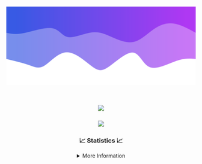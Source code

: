 ![Header](./IMG_4001.png)
<div align="center">

<h1 align="center">
  <a href="https://git.io/typing-svg">
    <img src="https://readme-typing-svg.herokuapp.com/?lines=Welcome+to+my+profile!+👋;JavaScript+developer.;&center=true&size=25">
  </a>
</h1>

<p align="center">
  <img src="https://lanyard.cnrad.dev/api/624702585596805130" />
</p>

### 📈 Statistics 📈
<details>
    <summary>More Information</summary>
    <br/>

<!--START_SECTION:waka-->
![Code Time](http://img.shields.io/badge/Code%20Time-1%20hr%2047%20mins-blue)

![Profile Views](http://img.shields.io/badge/Profile%20Views-109-blue)

**🐱 My GitHub Data** 

> 📦 891 Bytes Used in GitHub's Storage 
 > 
> 🏆 22 Contributions in the Year 2023
 > 
> 🚫 Not Opted to Hire
 > 
> 📜 5 Public Repositories 
 > 
> 🔑 1 Private Repositories 
 > 
**I'm an Early 🐤** 

```text
🌞 Morning                123 commits         █████░░░░░░░░░░░░░░░░░░░░   21.81 % 
🌆 Daytime                212 commits         █████████░░░░░░░░░░░░░░░░   37.59 % 
🌃 Evening                203 commits         █████████░░░░░░░░░░░░░░░░   35.99 % 
🌙 Night                  26 commits          █░░░░░░░░░░░░░░░░░░░░░░░░   04.61 % 
```
📅 **I'm Most Productive on Thursday** 

```text
Monday                   87 commits          ████░░░░░░░░░░░░░░░░░░░░░   15.43 % 
Tuesday                  68 commits          ███░░░░░░░░░░░░░░░░░░░░░░   12.06 % 
Wednesday                109 commits         █████░░░░░░░░░░░░░░░░░░░░   19.33 % 
Thursday                 122 commits         █████░░░░░░░░░░░░░░░░░░░░   21.63 % 
Friday                   57 commits          ███░░░░░░░░░░░░░░░░░░░░░░   10.11 % 
Saturday                 56 commits          ██░░░░░░░░░░░░░░░░░░░░░░░   09.93 % 
Sunday                   65 commits          ███░░░░░░░░░░░░░░░░░░░░░░   11.52 % 
```


📊 **This Week I Spent My Time On** 

```text
🕑︎ Time Zone: America/New_York

💬 Programming Languages: 
Java                     1 hr 8 mins         ████████████████░░░░░░░░░   63.18 % 
Markdown                 22 mins             █████░░░░░░░░░░░░░░░░░░░░   20.77 % 
YAML                     15 mins             ████░░░░░░░░░░░░░░░░░░░░░   14.41 % 
XML                      1 min               ░░░░░░░░░░░░░░░░░░░░░░░░░   01.65 % 
CLASS                    0 secs              ░░░░░░░░░░░░░░░░░░░░░░░░░   00.00 % 

🔥 Editors: 
IntelliJ                 1 hr 47 mins        █████████████████████████   100.00 % 

🐱‍💻 Projects: 
Oxygen                   1 hr 16 mins        ██████████████████░░░░░░░   71.03 % 
Prison                   27 mins             ██████░░░░░░░░░░░░░░░░░░░   25.52 % 
Carbon                   3 mins              █░░░░░░░░░░░░░░░░░░░░░░░░   03.45 % 
Unknown Project          0 secs              ░░░░░░░░░░░░░░░░░░░░░░░░░   00.00 % 

💻 Operating System: 
Windows                  1 hr 47 mins        █████████████████████████   100.00 % 
```

**I Mostly Code in Java** 

```text
Java                     12 repos            ████████████████████░░░░░   80.00 % 
JavaScript               2 repos             ███░░░░░░░░░░░░░░░░░░░░░░   13.33 % 
C++                      1 repo              ██░░░░░░░░░░░░░░░░░░░░░░░   06.67 % 
```



**Timeline**

![Lines of Code chart](https://raw.githubusercontent.com/DevDipin/DevDipin/main/assets/bar_graph.png)


 Last Updated on 16/09/2023 06:11:42 UTC
<!--END_SECTION:waka-->

![Footer](./IMG_4002.png)